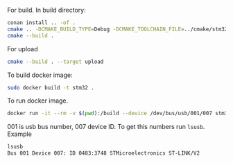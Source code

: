 For build. In build directory:
```sh
conan install .. -of . 
cmake .. -DCMAKE_BUILD_TYPE=Debug -DCMAKE_TOOLCHAIN_FILE=../cmake/stm32-toolchain.cmake
cmake --build . 
```
For upload
```sh
cmake --build . --target upload
```
To build docker image:
```sh
sudo docker build -t stm32 .
```
To run docker image.
```sh
docker run -it --rm -v $(pwd):/build --device /dev/bus/usb/001/007 stm32 
```
001 is usb bus number, 007 device ID. To get this numbers run ```lsusb```. Example 
```sh
lsusb
Bus 001 Device 007: ID 0483:3748 STMicroelectronics ST-LINK/V2
```
